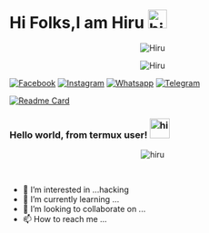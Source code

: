 # Hi Folks,I am Hiru <img src=https://github.com/soo-more/hiranmoy0067/blob/main/script/hi.gif width="33px" alt="hi">

<p align="center"><img src="https://github.com/soo-more/hiranmoy0067/blob/main/script/drag.gif" alt="Hiru "> 

<p align="center"><img src="https://github.com/soo-more/hiranmoy0067/blob/main/script/keyboard.gif" alt="Hiru "> <br>

[![Facebook](https://img.shields.io/badge/-Facebook-0b49dd?style=flat&logo=Facebook&logoColor=white&link=https://www.facebook.com/shruti.mondal.9847867)](https://www.facebook.com/shruti.mondal.9847867) [![Instagram](https://img.shields.io/badge/-Instagram-f01397?style=flat&logo=Instagram&logoColor=white&link=https://www.instagram.com/he_lo_hiruop)](https://www.instagram.com/he_lo_hiruop) 
[![Whatsapp](https://img.shields.io/badge/-Whatsapp-07b017?style=flat&logo=Whatsapp&logoColor=white&link=https://wa.me/+14197404786?text=Hi_hiru)](https://wa.me/+14197404786?text=Hi_hiru)
[![Telegram](https://img.shields.io/badge/-Tlgram-06adff?style=flat&logo=Telegram&logoColor=white&link=https://t.me/hiru_ajao)](ttps://t.me/hiru_ajao)


[![Readme Card](https://github-readme-stats.vercel.app/api/pin/?username=soo-more&repo=welcome&theme=vision-friendly-dark)](https://github.com/soo-more/welcome) <br>

### Hello world, from termux user! <img src=https://github.com/soo-more/hiranmoy0067/blob/main/script/hi.gif width="35px" alt="hi"> <br>

<p align=center> <img src=https://komarev.com/ghpvc/?username=soo-more alt=hiru /> </p> <br>

- 👀 I’m interested in ...hacking
- 🌱 I’m currently learning ...
- 💞️ I’m looking to collaborate on ...
- 📫 How to reach me ...

<!---
hiranmoy0067/hiranmoy0067 is a ✨ special ✨ repository because its `README.md` (this file) appears on your GitHub profile.
You can click the Preview link to take a look at your changes.
--->
